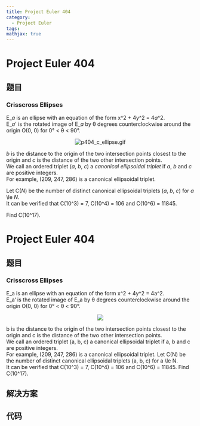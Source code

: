 ```yaml
---
title: Project Euler 404
category:
  - Project Euler
tags:
mathjax: true
---
```

<escape><!-- more --></escape>
    
# Project Euler 404
## 题目
### Crisscross Ellipses



E_<var>a</var> is an ellipse with an equation of the form x^2 + 4y^2 = 4<var>a</var>^2.<br />
E_<var>a</var>' is the rotated image of E_<var>a</var> by θ degrees counterclockwise around the origin O(0, 0) for 0° < θ < 90°.


<div align="center">
<img src="project/images/p404_c_ellipse.gif" alt="p404_c_ellipse.gif" /></div>


<var>b</var> is the distance to the origin of the two intersection points closest to the origin and <var>c</var> is the distance of the two other intersection points.<br />
We call an ordered triplet (<var>a</var>, <var>b</var>, <var>c</var>) a <i>canonical ellipsoidal triplet</i> if <var>a</var>, <var>b</var> and <var>c</var> are positive integers.<br />
For example, (209, 247, 286) is a canonical ellipsoidal triplet.



Let C(<var>N</var>) be the number of distinct canonical ellipsoidal triplets (<var>a</var>, <var>b</var>, <var>c</var>) for <var>a</var> \le <var>N</var>.<br />
It can be verified that C(10^3) = 7, C(10^4) = 106 and C(10^6) = 11845.



Find C(10^17).



# Project Euler 404
## 题目
### Crisscross Ellipses

E_a is an ellipse with an equation of the form x^2 + 4y^2 = 4a^2.<br>E_a‘ is the rotated image of E_a by θ degrees counterclockwise around the origin O(0, 0) for 0° < θ < 90°.
<center><img src="https://projecteuler.net/project/images/p404_c_ellipse.gif"></center>

b is the distance to the origin of the two intersection points closest to the origin and c is the distance of the two other intersection points.<br>We call an ordered triplet (a, b, c) a canonical ellipsoidal triplet if a, b and c are positive integers.<br>For example, (209, 247, 286) is a canonical ellipsoidal triplet.
Let C(N) be the number of distinct canonical ellipsoidal triplets (a, b, c) for a \le N.<br>It can be verified that C(10^3) = 7, C(10^4) = 106 and C(10^6) = 11845.
Find C(10^17).


## 解决方案


## 代码


